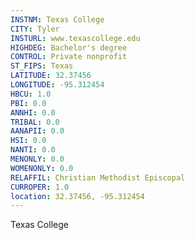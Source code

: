 ```yaml
---
INSTNM: Texas College
CITY: Tyler
INSTURL: www.texascollege.edu
HIGHDEG: Bachelor's degree
CONTROL: Private nonprofit
ST_FIPS: Texas
LATITUDE: 32.37456
LONGITUDE: -95.312454
HBCU: 1.0
PBI: 0.0
ANNHI: 0.0
TRIBAL: 0.0
AANAPII: 0.0
HSI: 0.0
NANTI: 0.0
MENONLY: 0.0
WOMENONLY: 0.0
RELAFFIL: Christian Methodist Episcopal
CURROPER: 1.0
location: 32.37456, -95.312454
---
```

Texas College
